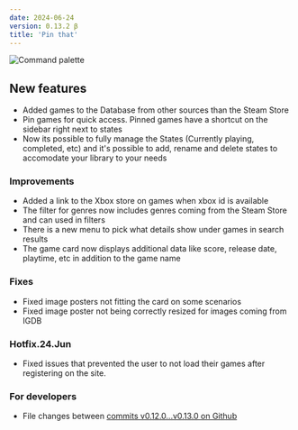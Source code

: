 ```yaml
---
date: 2024-06-24
version: 0.13.2 β
title: 'Pin that'
---
```


![Command palette](/img/changelog/2024-06.png)

## New features
- Added games to the Database from other sources than the Steam Store
- Pin games for quick access. Pinned games have a shortcut on the sidebar right next to states
- Now its possible to fully manage the States (Currently playing, completed, etc) and it's possible to add, rename and delete states to accomodate your library to your needs

### Improvements
- Added a link to the Xbox store on games when xbox id is available
- The filter for genres now includes genres coming from the Steam Store and can used in filters
- There is a new menu to pick what details show under games in search results
- The game card now displays additional data like score, release date, playtime, etc in addition to the game name

### Fixes
- Fixed image posters not fitting the card on some scenarios
- Fixed image poster not being correctly resized for images coming from IGDB

### Hotfix.24.Jun
- Fixed issues that prevented the user to not load their games after registering on the site.

### For developers
- File changes between [commits v0.12.0...v0.13.0 on Github](https://github.com/gsabater/backlog.rip/compare/v0.12.0...v0.13.0)
